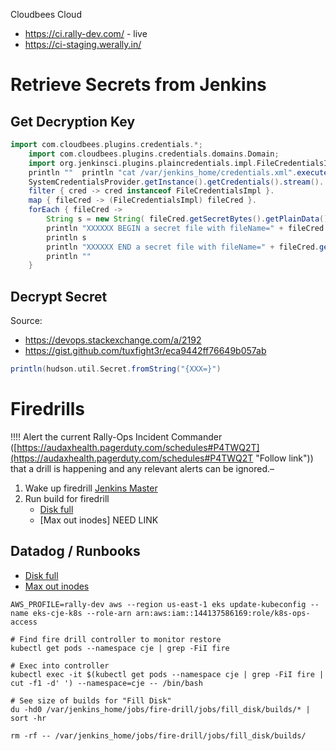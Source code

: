 Cloudbees Cloud
* https://ci.rally-dev.com/ - live
* https://ci-staging.werally.in/

# Retrieve Secrets from Jenkins

## Get Decryption Key
```groovy
import com.cloudbees.plugins.credentials.*;  
    import com.cloudbees.plugins.credentials.domains.Domain;  
    import org.jenkinsci.plugins.plaincredentials.impl.FileCredentialsImpl;    println "Jenkins credentials config file location=" + SystemCredentialsProvider.getConfigFile();  
    println ""	println "cat /var/jenkins_home/credentials.xml".execute().text    // only works with files, no un/pw  
    SystemCredentialsProvider.getInstance().getCredentials().stream().  
    filter { cred -> cred instanceof FileCredentialsImpl }.  
    map { fileCred -> (FileCredentialsImpl) fileCred }.  
    forEach { fileCred ->   
        String s = new String( fileCred.getSecretBytes().getPlainData() )  
        println "XXXXXX BEGIN a secret file with fileName=" + fileCred.getFileName() + " XXXXXXXXXXXX"  
        println s  
        println "XXXXXX END a secret file with fileName=" + fileCred.getFileName() + " XXXXXXXXXXXX"  
        println ""  
    }
```

## Decrypt Secret

Source:
* https://devops.stackexchange.com/a/2192
* https://gist.github.com/tuxfight3r/eca9442ff76649b057ab

```groovy
println(hudson.util.Secret.fromString("{XXX=}")
```

# Firedrills

!!!!
Alert the current Rally-Ops Incident Commander ([https://audaxhealth.pagerduty.com/schedules#P4TWQ2T](https://audaxhealth.pagerduty.com/schedules#P4TWQ2T "Follow link")) that a drill is happening and any relevant alerts can be ignored.–

1. Wake up firedrill [Jenkins Master](https://ci.rally-dev.com/cjoc/job/Teams/job/fire-drill/)
2. Run build for firedrill
   * [Disk full](https://ci.rally-dev.com/teams-fire-drill/job/fire-drill/job/fill_disk/)
   * [Max out inodes] NEED LINK

## Datadog / Runbooks
* [Disk full](https://app.datadoghq.com/notebook/126080/)
* [Max out inodes](https://app.datadoghq.com/notebook/126235/)
```
AWS_PROFILE=rally-dev aws --region us-east-1 eks update-kubeconfig --name eks-cje-k8s --role-arn arn:aws:iam::144137586169:role/k8s-ops-access

# Find fire drill controller to monitor restore
kubectl get pods --namespace cje | grep -FiI fire

# Exec into controller
kubectl exec -it $(kubectl get pods --namespace cje | grep -FiI fire | cut -f1 -d' ') --namespace=cje -- /bin/bash

# See size of builds for "Fill Disk"
du -hd0 /var/jenkins_home/jobs/fire-drill/jobs/fill_disk/builds/* | sort -hr

rm -rf -- /var/jenkins_home/jobs/fire-drill/jobs/fill_disk/builds/
```
<!--stackedit_data:
eyJoaXN0b3J5IjpbMTQ1MTM5MDU3MSwxNDc4MDk2NjI2LDEwMT
kwOTA3NzQsLTIwMzI5OTQzMTQsLTE3NjM2NDI1MTEsMTMwNTIy
MTgxMSwxMjg0NzA2ODYzLC03MzA1MjE5MjYsMTAwODA0OTMwOC
w0MTAyMzU3NDMsNDA1NjM4MzI2LDIxNDI0NTE2MDksMTkzODM2
MDc4MiwxODkxMjE0NjQ5LC0xNjYyMDg4NzcyLC0xNDU4OTA2Mj
g1XX0=
-->